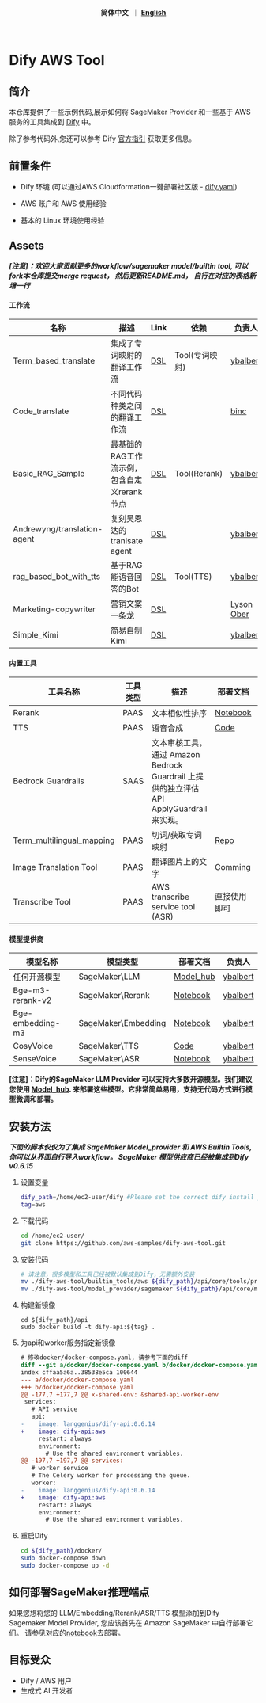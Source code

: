 <p align="center">
    &nbsp<strong>简体中文</strong>&nbsp ｜ <a href="README.md"><strong>English</strong></a>&nbsp 
</p>
<br>

# Dify AWS Tool

## 简介
本仓库提供了一些示例代码,展示如何将 SageMaker Provider 和一些基于 AWS 服务的工具集成到 [Dify](https://github.com/langgenius/dify) 中。 

除了参考代码外,您还可以参考 Dify [官方指引](https://docs.dify.ai/guides/tools/quick-tool-integration) 获取更多信息。



## 前置条件

- Dify 环境 (可以通过AWS Cloudformation一键部署社区版 - [dify.yaml](./dify.yaml))

- AWS 账户和 AWS 使用经验

- 基本的 Linux 环境使用经验



## Assets 

***[注意]：欢迎大家贡献更多的workflow/sagemaker model/builtin tool, 可以fork本仓库提交merge request， 然后更新README.md， 自行在对应的表格新增一行***

#### 工作流 

| 名称                        | 描述                                        | Link                                                  | 依赖           | 负责人                                           |
| --------------------------- | ------------------------------------------- | ----------------------------------------------------- | -------------- | ------------------------------------------------ |
| Term_based_translate        | 集成了专词映射的翻译工作流                  | [DSL](./workflow/term_based_translation_workflow.yml) | Tool(专词映射) | [ybalbert](ybalbert@amazon.com)                  |
| Code_translate              | 不同代码种类之间的翻译工作流                | [DSL](./workflow/claude3_code_translation.yml)        |                | [binc](binc@amazon.com)                          |
| Basic_RAG_Sample            | 最基础的RAG工作流示例，包含自定义rerank节点 | [DSL](./workflow/basic_rag_sample.yml)                | Tool(Rerank)   | [ybalbert](ybalbert@amazon.com)                  |
| Andrewyng/translation-agent | 复刻吴恩达的tranlsate agent                 | [DSL](./workflow/andrew_translation_agent.yml)        |                | [ybalbert](ybalbert@amazon.com)                  |
| rag_based_bot_with_tts      | 基于RAG能语音回答的Bot                      | [DSL](./workflow/rag_based_bot_with_tts.yml)          | Tool(TTS)      | [ybalbert](ybalbert@amazon.com)                  |
| Marketing-copywriter        | 营销文案一条龙                              | [DSL](./workflow/marketing-copywriting.yml)           |                | [Lyson Ober](https://www.youtube.com/@lysonober) |
| Simple_Kimi                 | 简易自制Kimi                                | [DSL](./workflow/simple_kimi.yml)                     |                | [ybalbert](ybalbert@amazon.com)                  |

#### 内置工具

| 工具名称                  | 工具类型 | 描述                                                         | 部署文档                                                     | 负责人                          |
| ------------------------- | -------- | ------------------------------------------------------------ | ------------------------------------------------------------ | ------------------------------- |
| Rerank                    | PAAS     | 文本相似性排序                                               | [Notebook](https://github.com/aws-samples/dify-aws-tool/blob/main/notebook/bge-reranker-v2-m3-deploy.ipynb) | [ybalbert](ybalbert@amazon.com) |
| TTS                       | PAAS     | 语音合成                                                     | [Code](https://github.com/aws-samples/dify-aws-tool/tree/main/notebook/cosyvoice) | [ybalbert](ybalbert@amazon.com) |
| Bedrock Guardrails        | SAAS     | 文本审核工具，通过 Amazon Bedrock Guardrail 上提供的独立评估API ApplyGuardrail 来实现。 |                                                              | [amyli](amyli@amazon.com)       |
| Term_multilingual_mapping | PAAS     | 切词/获取专词映射                                            | [Repo](https://github.com/ybalbert001/dynamodb-rag/tree/translate) | [ybalbert](ybalbert@amazon.com) |
| Image Translation Tool    | PAAS     | 翻译图片上的文字                                             | Comming                                                      | [tanqy](tangqy@amazon.com)      |
| Transcribe Tool    | PAAS     | AWS transcribe service tool (ASR)                                           | 直接使用即可                                                      | [river xie](chuanxie@amazon.com)      |

#### 模型提供商

| 模型名称         | 模型类型            | 部署文档                                                     | 负责人                          |
| ---------------- | ------------------- | ------------------------------------------------------------ | ------------------------------- |
| 任何开源模型     | SageMaker\LLM       | [Model_hub](https://github.com/aws-samples/llm_model_hub)    | [ybalbert](ybalbert@amazon.com) |
| Bge-m3-rerank-v2 | SageMaker\Rerank    | [Notebook](https://github.com/aws-samples/dify-aws-tool/blob/main/notebook/bge-reranker-v2-m3-deploy.ipynb) | [ybalbert](ybalbert@amazon.com) |
| Bge-embedding-m3 | SageMaker\Embedding | [Notebook](https://github.com/aws-samples/dify-aws-tool/blob/main/notebook/bge-embedding-m3-deploy.ipynb) | [ybalbert](ybalbert@amazon.com) |
| CosyVoice        | SageMaker\TTS       | [Code](https://github.com/aws-samples/dify-aws-tool/tree/main/notebook/cosyvoice) | [ybalbert](ybalbert@amazon.com) |
| SenseVoice       | SageMaker\ASR       | [Notebook](https://github.com/aws-samples/dify-aws-tool/blob/main/notebook/funasr-deploy.ipynb) | [ybalbert](ybalbert@amazon.com) |

**[注意]：Dify的SageMaker LLM Provider 可以支持大多数开源模型。我们建议您使用  [Model_hub](https://github.com/aws-samples/llm_model_hub). 来部署这些模型。它非常简单易用，支持无代码方式进行模型微调和部署。**



## 安装方法

***下面的脚本仅仅为了集成 SageMaker Model_provider 和 AWS Builtin Tools, 你可以从界面自行导入workflow。 SageMaker 模型供应商已经被集成到Dify v0.6.15***

1. 设置变量
   ```bash
   dify_path=/home/ec2-user/dify #Please set the correct dify install path
   tag=aws
   ```

2. 下载代码
   ```bash
   cd /home/ec2-user/
   git clone https://github.com/aws-samples/dify-aws-tool.git
   ```
   
3. 安装代码
   ```bash
   # 请注意，很多模型和工具已经被默认集成到Dify，无需额外安装
   mv ./dify-aws-tool/builtin_tools/aws ${dify_path}/api/core/tools/provider/builtin/
   mv ./dify-aws-tool/model_provider/sagemaker ${dify_path}/api/core/model_runtime/model_providers/
   ```
   
4. 构建新镜像

   ```
   cd ${dify_path}/api
   sudo docker build -t dify-api:${tag} .
   ```

5. 为api和worker服务指定新镜像

   ```diff
   # 修改docker/docker-compose.yaml, 请参考下面的diff
   diff --git a/docker/docker-compose.yaml b/docker/docker-compose.yaml
   index cffaa5a6a..38538e5ca 100644
   --- a/docker/docker-compose.yaml
   +++ b/docker/docker-compose.yaml
   @@ -177,7 +177,7 @@ x-shared-env: &shared-api-worker-env
    services:
      # API service
      api:
   -    image: langgenius/dify-api:0.6.14
   +    image: dify-api:aws
        restart: always
        environment:
          # Use the shared environment variables.
   @@ -197,7 +197,7 @@ services:
      # worker service
      # The Celery worker for processing the queue.
      worker:
   -    image: langgenius/dify-api:0.6.14
   +    image: dify-api:aws
        restart: always
        environment:
          # Use the shared environment variables.
   ```

5. 重启Dify
   ```bash
   cd ${dify_path}/docker/
   sudo docker-compose down
   sudo docker-compose up -d
   ```



## 如何部署SageMaker推理端点

如果您想将您的 LLM/Embedding/Rerank/ASR/TTS 模型添加到Dify Sagemaker Model Provider, 您应该首先在 Amazon SageMaker 中自行部署它们。
请参见对应的[notebook](https://github.com/aws-samples/dify-aws-tool#model_provider)去部署。

## 目标受众
- Dify / AWS 用户
- 生成式 AI 开发者


